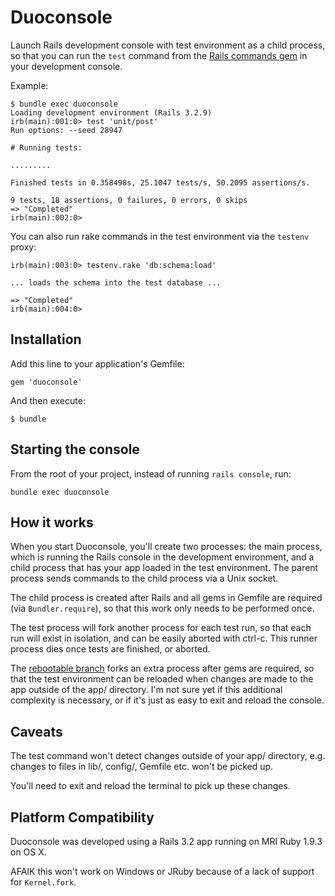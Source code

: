Duoconsole
==========

Launch Rails development console with test environment as a child process, so that you can run the `test` command from the [Rails commands gem](https://github.com/rails/commands) in your development console.

Example:

    $ bundle exec duoconsole
    Loading development environment (Rails 3.2.9)
    irb(main):001:0> test 'unit/post'
    Run options: --seed 28947

    # Running tests:

    .........

    Finished tests in 0.358498s, 25.1047 tests/s, 50.2095 assertions/s.

    9 tests, 18 assertions, 0 failures, 0 errors, 0 skips
    => "Completed"
    irb(main):002:0>


You can also run rake commands in the test environment via the `testenv` proxy:

    irb(main):003:0> testenv.rake 'db:schema:load'

    ... loads the schema into the test database ...

    => "Completed"
    irb(main):004:0>


Installation
------------

Add this line to your application's Gemfile:

    gem 'duoconsole'

And then execute:

    $ bundle


Starting the console
--------------------
From the root of your project, instead of running `rails console`, run:

    bundle exec duoconsole


How it works
------------

When you start Duoconsole, you'll create two processes: the main process, which is running the Rails console in the development environment, and a child process that has your app loaded in the test environment. The parent process sends commands to the child process via a Unix socket.

The child process is created after Rails and all gems in Gemfile are required (via `Bundler.require`), so that this work only needs to be performed once.

The test process will fork another process for each test run, so that each run will exist in isolation, and can be easily aborted with ctrl-c. This runner process dies once tests are finished, or aborted.

The [rebootable branch](https://github.com/gbuesing/duoconsole/tree/rebootable) forks an extra process after gems are required, so that the test environment can be reloaded when changes are made to the app outside of the app/ directory. I'm not sure yet if this additional complexity is necessary, or if it's just as easy to exit and reload the console.


Caveats
-------
The test command won't detect changes outside of your app/ directory, e.g. changes to files in lib/, config/, Gemfile etc. won't be picked up.

You'll need to exit and reload the terminal to pick up these changes.


Platform Compatibility
----------------------
Duoconsole was developed using a Rails 3.2 app running on MRI Ruby 1.9.3 on OS X.

AFAIK this won't work on Windows or JRuby because of a lack of support for `Kernel.fork`.

